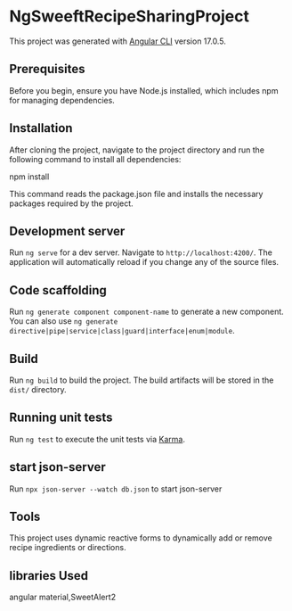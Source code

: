 # NgSweeftRecipeSharingProject

This project was generated with [Angular CLI](https://github.com/angular/angular-cli) version 17.0.5.

## Prerequisites

Before you begin, ensure you have Node.js installed, which includes npm for managing dependencies.

## Installation

After cloning the project, navigate to the project directory and run the following command to install all dependencies:

npm install

This command reads the package.json file and installs the necessary packages required by the project.

## Development server

Run `ng serve` for a dev server. Navigate to `http://localhost:4200/`. The application will automatically reload if you change any of the source files.

## Code scaffolding

Run `ng generate component component-name` to generate a new component. You can also use `ng generate directive|pipe|service|class|guard|interface|enum|module`.

## Build

Run `ng build` to build the project. The build artifacts will be stored in the `dist/` directory.

## Running unit tests

Run `ng test` to execute the unit tests via [Karma](https://karma-runner.github.io).

## start json-server

Run `npx json-server --watch db.json` to start json-server

## Tools

This project uses dynamic reactive forms to dynamically add or remove recipe ingredients or directions.

## libraries Used

angular material,SweetAlert2
